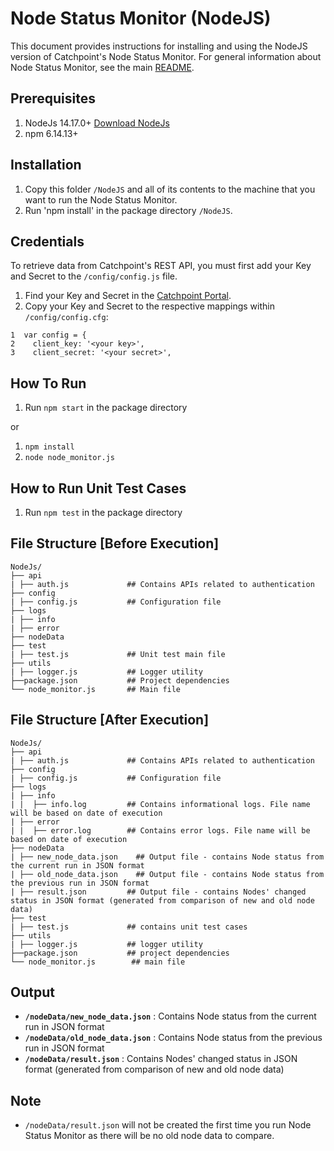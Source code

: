Node Status Monitor (NodeJS)
===================

This document provides instructions for installing and using the NodeJS version of Catchpoint's Node Status Monitor. For general information about Node Status Monitor, see the main [README](https://github.com/catchpoint/Community-Scripts/blob/main/Node%20Status%20Monitor/README.md).

Prerequisites
-------------------------------

1. NodeJs 14.17.0+  [Download NodeJs](https://nodejs.org/en/download/)
2. npm 6.14.13+

Installation
------------

1. Copy this folder `/NodeJS` and all of its contents to the machine that you want to run the Node Status Monitor.
2. Run 'npm install' in the package directory `/NodeJS`.

Credentials
-----------

To retrieve data from Catchpoint's REST API, you must first add your Key and Secret to the `/config/config.js` file.

1. Find your Key and Secret in the [Catchpoint Portal](https://portal.catchpoint.com/ui/Content/Administration/ApiDetail.aspx).
2. Copy your Key and Secret to the respective mappings within `/config/config.cfg`:
  
```  
1  var config = {
2    client_key: '<your key>',
3    client_secret: '<your secret>',  
```

How To Run
-----------

1. Run `npm start` in the package directory

or

1. `npm install`
2. `node node_monitor.js`

How to Run Unit Test Cases
--------------------------

1. Run `npm test` in the package directory 


File Structure [Before Execution]
-----------------------------------

```
NodeJs/
├── api
| ├── auth.js             ## Contains APIs related to authentication
├── config
| ├── config.js           ## Configuration file
├── logs                  
| ├── info
| ├── error
├── nodeData
├── test
| ├── test.js             ## Unit test main file
├── utils
| ├── logger.js           ## Logger utility
├──package.json           ## Project dependencies
└── node_monitor.js       ## Main file
```

File Structure [After Execution]
-----------------------------------

```
NodeJs/
├── api
| ├── auth.js             ## Contains APIs related to authentication
├── config
| ├── config.js           ## Configuration file
├── logs
| ├── info
| |  ├── info.log         ## Contains informational logs. File name will be based on date of execution
| ├── error
| |  ├── error.log        ## Contains error logs. File name will be based on date of execution
├── nodeData
| ├── new_node_data.json    ## Output file - contains Node status from the current run in JSON format
| ├── old_node_data.json    ## Output file - contains Node status from the previous run in JSON format
| ├── result.json         ## Output file - contains Nodes' changed status in JSON format (generated from comparison of new and old node data)
├── test
| ├── test.js             ## contains unit test cases 
├── utils
| ├── logger.js           ## logger utility
├──package.json           ## project dependencies
└── node_monitor.js        ## main file
```


Output
-------

* **`/nodeData/new_node_data.json`**    : Contains Node status from the current run in JSON format
* **`/nodeData/old_node_data.json`**    : Contains Node status from the previous run in JSON format
* **`/nodeData/result.json`**           : Contains Nodes' changed status in JSON format (generated from comparison of new and old node data)

Note
-----
* `/nodeData/result.json` will not be created the first time you run Node Status Monitor as there will be no old node data to compare.
